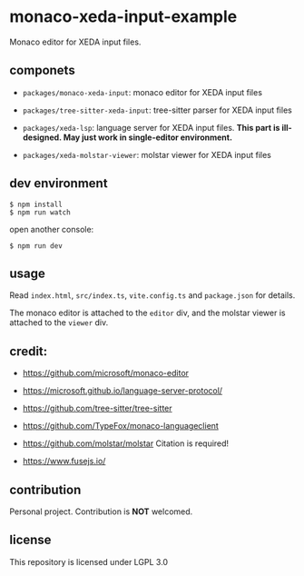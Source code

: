 # monaco-xeda-input-example

Monaco editor for XEDA input files.

## componets

- `packages/monaco-xeda-input`: monaco editor for XEDA input files

- `packages/tree-sitter-xeda-input`: tree-sitter parser for XEDA input files

- `packages/xeda-lsp`: language server for XEDA input files. **This part is ill-designed. May just work in single-editor environment.**

- `packages/xeda-molstar-viewer`: molstar viewer for XEDA input files

## dev environment

```console
$ npm install
$ npm run watch
```

open another console:

```console
$ npm run dev
```

## usage

Read `index.html`, `src/index.ts`, `vite.config.ts` and `package.json` for details.

The monaco editor is attached to the `editor` div, and the molstar viewer is attached to the `viewer` div.

## credit:

- https://github.com/microsoft/monaco-editor

- https://microsoft.github.io/language-server-protocol/

- https://github.com/tree-sitter/tree-sitter

- https://github.com/TypeFox/monaco-languageclient

- https://github.com/molstar/molstar Citation is required!

- https://www.fusejs.io/

## contribution

Personal project. Contribution is **NOT** welcomed.

## license

This repository is licensed under LGPL 3.0